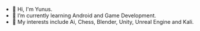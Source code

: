 - 👋 Hi, I'm Yunus.
- 🌱 I’m currently learning Android and Game Development.
- 🔭 My interests include Ai, Chess, Blender, Unity, Unreal Engine and Kali.

<!--
**ynsemre1/ynsemre1** is a ✨ _special_ ✨ repository because its `README.md` (this file) appears on your GitHub profile.

Here are some ideas to get you started:

- 🔭 I’m currently working on ...
- 🌱 I’m currently learning ...
- 👯 I’m looking to collaborate on ...
- 🤔 I’m looking for help with ...
- 💬 Ask me about ...
- 📫 How to reach me: ...
- 😄 Pronouns: ...
- ⚡ Fun fact: ...
-->
